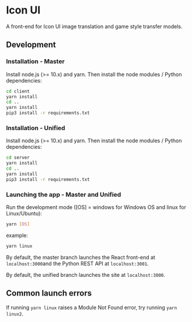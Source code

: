 # Icon UI

A front-end for Icon UI image translation and game style transfer models.

## Development

### Installation - Master

Install node.js (>= 10.x) and yarn. Then install the node modules / Python dependencies:

```bash
cd client
yarn install
cd ..
yarn install
pip3 install -r requirements.txt
```

### Installation - Unified

Install node.js (>= 10.x) and yarn. Then install the node modules / Python dependencies:

```bash
cd server
yarn install
cd ..
yarn install
pip3 install -r requirements.txt
```

### Launching the app - Master and Unified

Run the development mode ([OS] = windows for Windows OS and linux for Linux/Ubuntu):

```bash
yarn [OS]
```

example:

```bash
yarn linux
```

By default, the master branch launches the React front-end at `localhost:3000`and the Python REST API at `localhost:3001`.

By default, the unified branch launches the site at `localhost:3000`.

## Common launch errors

If running `yarn linux` raises a Module Not Found error, try running `yarn linux2`.
